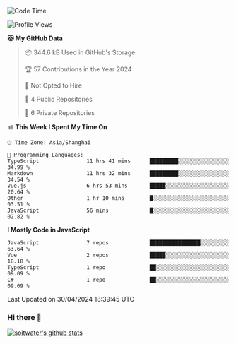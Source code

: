 <!--START_SECTION:waka-->
![Code Time](http://img.shields.io/badge/Code%20Time-3%2C408%20hrs%2031%20mins-blue)

![Profile Views](http://img.shields.io/badge/Profile%20Views-0-blue)

**🐱 My GitHub Data** 

> 📦 344.6 kB Used in GitHub's Storage 
 > 
> 🏆 57 Contributions in the Year 2024
 > 
> 🚫 Not Opted to Hire
 > 
> 📜 4 Public Repositories 
 > 
> 🔑 6 Private Repositories 
 > 
📊 **This Week I Spent My Time On** 

```text
🕑︎ Time Zone: Asia/Shanghai

💬 Programming Languages: 
TypeScript               11 hrs 41 mins      █████████░░░░░░░░░░░░░░░░   34.99 % 
Markdown                 11 hrs 32 mins      █████████░░░░░░░░░░░░░░░░   34.54 % 
Vue.js                   6 hrs 53 mins       █████░░░░░░░░░░░░░░░░░░░░   20.64 % 
Other                    1 hr 10 mins        █░░░░░░░░░░░░░░░░░░░░░░░░   03.51 % 
JavaScript               56 mins             █░░░░░░░░░░░░░░░░░░░░░░░░   02.82 % 
```

**I Mostly Code in JavaScript** 

```text
JavaScript               7 repos             ████████████████░░░░░░░░░   63.64 % 
Vue                      2 repos             █████░░░░░░░░░░░░░░░░░░░░   18.18 % 
TypeScript               1 repo              ██░░░░░░░░░░░░░░░░░░░░░░░   09.09 % 
C#                       1 repo              ██░░░░░░░░░░░░░░░░░░░░░░░   09.09 % 
```




 Last Updated on 30/04/2024 18:39:45 UTC
<!--END_SECTION:waka-->

### Hi there 👋
[![soitwater's github stats](https://github-readme-stats.vercel.app/api?username=soitwater)](https://github.com/soitwater/github-readme-stats)
